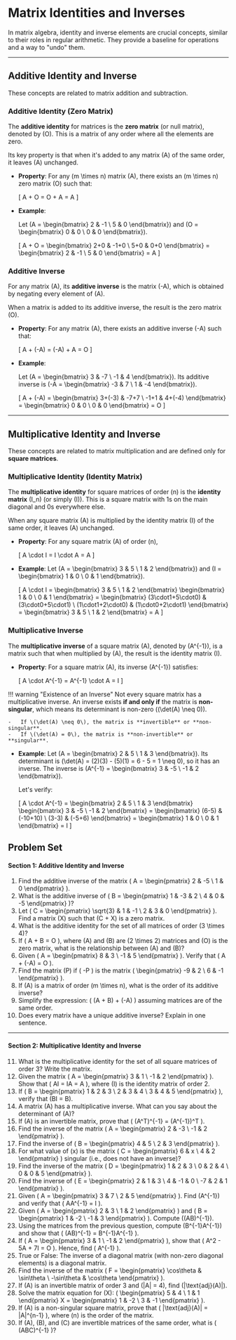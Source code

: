 # Matrix Identities and Inverses

In matrix algebra, identity and inverse elements are crucial concepts, similar to their roles in regular arithmetic. They provide a baseline for operations and a way to "undo" them.

---

## Additive Identity and Inverse

These concepts are related to matrix addition and subtraction.

### Additive Identity (Zero Matrix)
The **additive identity** for matrices is the **zero matrix** (or null matrix), denoted by \(O\). This is a matrix of any order where all the elements are zero.

Its key property is that when it's added to any matrix \(A\) of the same order, it leaves \(A\) unchanged.

-   **Property**: For any \(m \times n\) matrix \(A\), there exists an \(m \times n\) zero matrix \(O\) such that:

    \[
    A + O = O + A = A
    \]

-   **Example**:

    Let \(A = \begin{bmatrix} 2 & -1 \\ 5 & 0 \end{bmatrix}\) and \(O = \begin{bmatrix} 0 & 0 \\ 0 & 0 \end{bmatrix}\).

    \[
    A + O = \begin{bmatrix} 2+0 & -1+0 \\ 5+0 & 0+0 \end{bmatrix} = \begin{bmatrix} 2 & -1 \\ 5 & 0 \end{bmatrix} = A
    \]

### Additive Inverse
For any matrix \(A\), its **additive inverse** is the matrix \(-A\), which is obtained by negating every element of \(A\).

When a matrix is added to its additive inverse, the result is the zero matrix \(O\).

-   **Property**: For any matrix \(A\), there exists an additive inverse \(-A\) such that:

    \[
    A + (-A) = (-A) + A = O
    \]

-   **Example**:

    Let \(A = \begin{bmatrix} 3 & -7 \\ -1 & 4 \end{bmatrix}\). Its additive inverse is \(-A = \begin{bmatrix} -3 & 7 \\ 1 & -4 \end{bmatrix}\).

    \[
    A + (-A) = \begin{bmatrix} 3+(-3) & -7+7 \\ -1+1 & 4+(-4) \end{bmatrix} = \begin{bmatrix} 0 & 0 \\ 0 & 0 \end{bmatrix} = O
    \]

---

## Multiplicative Identity and Inverse

These concepts are related to matrix multiplication and are defined only for **square matrices**.

### Multiplicative Identity (Identity Matrix)
The **multiplicative identity** for square matrices of order \(n\) is the **identity matrix** \(I_n\) (or simply \(I\)). This is a square matrix with 1s on the main diagonal and 0s everywhere else.

When any square matrix \(A\) is multiplied by the identity matrix \(I\) of the same order, it leaves \(A\) unchanged.

-   **Property**: For any square matrix \(A\) of order \(n\),

    \[
    A \cdot I = I \cdot A = A
    \]

-   **Example**:
    Let \(A = \begin{bmatrix} 3 & 5 \\ 1 & 2 \end{bmatrix}\) and \(I = \begin{bmatrix} 1 & 0 \\ 0 & 1 \end{bmatrix}\).

    \[
    A \cdot I = \begin{bmatrix} 3 & 5 \\ 1 & 2 \end{bmatrix} \begin{bmatrix} 1 & 0 \\ 0 & 1 \end{bmatrix} = \begin{bmatrix} (3\cdot1+5\cdot0) & (3\cdot0+5\cdot1) \\ (1\cdot1+2\cdot0) & (1\cdot0+2\cdot1) \end{bmatrix} = \begin{bmatrix} 3 & 5 \\ 1 & 2 \end{bmatrix} = A
    \]

### Multiplicative Inverse
The **multiplicative inverse** of a square matrix \(A\), denoted by \(A^{-1}\), is a matrix such that when multiplied by \(A\), the result is the identity matrix \(I\).

-   **Property**: For a square matrix \(A\), its inverse \(A^{-1}\) satisfies:

    \[
    A \cdot A^{-1} = A^{-1} \cdot A = I
    \]

!!! warning "Existence of an Inverse"
    Not every square matrix has a multiplicative inverse. An inverse exists **if and only if** the matrix is **non-singular**, which means its determinant is non-zero (\(\det(A) \neq 0\)).
    
    -   If \(\det(A) \neq 0\), the matrix is **invertible** or **non-singular**.
    -   If \(\det(A) = 0\), the matrix is **non-invertible** or **singular**.

-   **Example**:
    Let \(A = \begin{bmatrix} 2 & 5 \\ 1 & 3 \end{bmatrix}\). Its determinant is \(\det(A) = (2)(3) - (5)(1) = 6 - 5 = 1 \neq 0\), so it has an inverse.
    The inverse is \(A^{-1} = \begin{bmatrix} 3 & -5 \\ -1 & 2 \end{bmatrix}\).

    Let's verify:

    \[
    A \cdot A^{-1} = \begin{bmatrix} 2 & 5 \\ 1 & 3 \end{bmatrix} \begin{bmatrix} 3 & -5 \\ -1 & 2 \end{bmatrix} = \begin{bmatrix} (6-5) & (-10+10) \\ (3-3) & (-5+6) \end{bmatrix} = \begin{bmatrix} 1 & 0 \\ 0 & 1 \end{bmatrix} = I
    \]

## Problem Set

#### Section 1: Additive Identity and Inverse

1.  Find the additive inverse of the matrix \( A = \begin{pmatrix} 2 & -5 \\ 1 & 0 \end{pmatrix} \).
2.  What is the additive inverse of \( B = \begin{pmatrix} 1 & -3 & 2 \\ 4 & 0 & -5 \end{pmatrix} \)?
3.  Let \( C = \begin{pmatrix} \sqrt{3} & 1 & -1 \\ 2 & 3 & 0 \end{pmatrix} \). Find a matrix \(X\) such that \(C + X\) is a zero matrix.
4.  What is the additive identity for the set of all matrices of order \(3 \times 4\)?
5.  If \( A + B = O \), where \(A\) and \(B\) are \(2 \times 2\) matrices and \(O\) is the zero matrix, what is the relationship between \(A\) and \(B\)?
6.  Given \( A = \begin{pmatrix} 8 & 3 \\ -1 & 5 \end{pmatrix} \). Verify that \( A + (-A) = O \).
7.  Find the matrix \(P\) if \( -P \) is the matrix \( \begin{pmatrix} -9 & 2 \\ 6 & -1 \end{pmatrix} \).
8.  If \(A\) is a matrix of order \(m \times n\), what is the order of its additive inverse?
9.  Simplify the expression: \( (A + B) + (-A) \) assuming matrices are of the same order.
10. Does every matrix have a unique additive inverse? Explain in one sentence.

---

#### Section 2: Multiplicative Identity and Inverse

11. What is the multiplicative identity for the set of all square matrices of order 3? Write the matrix.
12. Given the matrix \( A = \begin{pmatrix} 3 & 1 \\ -1 & 2 \end{pmatrix} \). Show that \( AI = IA = A \), where \(I\) is the identity matrix of order 2.
13. If \( B = \begin{pmatrix} 1 & 2 & 3 \\ 2 & 3 & 4 \\ 3 & 4 & 5 \end{pmatrix} \), verify that \(BI = B\).
14. A matrix \(A\) has a multiplicative inverse. What can you say about the determinant of \(A\)?
15. If \(A\) is an invertible matrix, prove that \( (A^T)^{-1} = (A^{-1})^T \).
16. Find the inverse of the matrix \( A = \begin{pmatrix} 2 & -3 \\ -1 & 2 \end{pmatrix} \).
17. Find the inverse of \( B = \begin{pmatrix} 4 & 5 \\ 2 & 3 \end{pmatrix} \).
18. For what value of \(x\) is the matrix \( C = \begin{pmatrix} 6 & x \\ 4 & 2 \end{pmatrix} \) singular (i.e., does not have an inverse)?
19. Find the inverse of the matrix \( D = \begin{pmatrix} 1 & 2 & 3 \\ 0 & 2 & 4 \\ 0 & 0 & 5 \end{pmatrix} \).
20. Find the inverse of \( E = \begin{pmatrix} 2 & 1 & 3 \\ 4 & -1 & 0 \\ -7 & 2 & 1 \end{pmatrix} \).
21. Given \( A = \begin{pmatrix} 3 & 7 \\ 2 & 5 \end{pmatrix} \). Find \(A^{-1}\) and verify that \( AA^{-1} = I \).
22. Given \( A = \begin{pmatrix} 2 & 3 \\ 1 & 2 \end{pmatrix} \) and \( B = \begin{pmatrix} 1 & -2 \\ -1 & 3 \end{pmatrix} \). Compute \((AB)^{-1}\).
23. Using the matrices from the previous question, compute \(B^{-1}A^{-1}\) and show that \( (AB)^{-1} = B^{-1}A^{-1} \).
24. If \( A = \begin{pmatrix} 3 & 1 \\ -1 & 2 \end{pmatrix} \), show that \( A^2 - 5A + 7I = O \). Hence, find \( A^{-1} \).
25. True or False: The inverse of a diagonal matrix (with non-zero diagonal elements) is a diagonal matrix.
26. Find the inverse of the matrix \( F = \begin{pmatrix} \cos\theta & \sin\theta \\ -\sin\theta & \cos\theta \end{pmatrix} \).
27. If \(A\) is an invertible matrix of order 3 and \(|A| = 4\), find \(|\text{adj}(A)|\).
28. Solve the matrix equation for \(X\): \( \begin{pmatrix} 5 & 4 \\ 1 & 1 \end{pmatrix} X = \begin{pmatrix} 1 & -2 \\ 3 & -1 \end{pmatrix} \).
29. If \(A\) is a non-singular square matrix, prove that \( |\text{adj}(A)| = |A|^{n-1} \), where \(n\) is the order of the matrix.
30. If \(A\), \(B\), and \(C\) are invertible matrices of the same order, what is \( (ABC)^{-1} \)?
